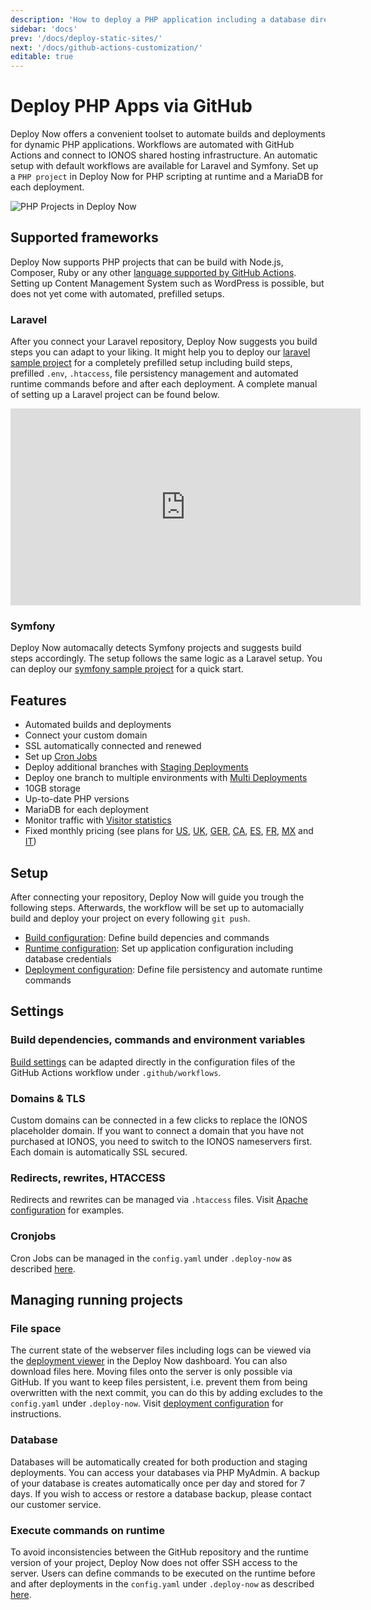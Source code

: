 ```yaml
---
description: 'How to deploy a PHP application including a database directly via GitHub. Including smart setups for Laravel and Symfony, build automation and staging.'
sidebar: 'docs'
prev: '/docs/deploy-static-sites/'
next: '/docs/github-actions-customization/'
editable: true
---
```

# Deploy PHP Apps via GitHub

Deploy Now offers a convenient toolset to automate builds and deployments for dynamic PHP applications. Workflows are automated with GitHub Actions and connect to IONOS shared hosting infrastructure. An automatic setup with default workflows are available for Laravel and Symfony. Set up a `PHP project` in Deploy Now for PHP scripting at runtime and a MariaDB for each deployment. 

![PHP Projects in Deploy Now](/04_PHP_apps_via_GitHub.gif)

## Supported frameworks
Deploy Now supports PHP projects that can be build with Node.js, Composer, Ruby or any other [language supported by GitHub Actions](https://docs.github.com/en/get-started/learning-about-github/github-language-support). Setting up Content Management System such as WordPress is possible, but does not yet come with automated, prefilled setups. 

### Laravel
After you connect your Laravel repository, Deploy Now suggests you build steps you can adapt to your liking. It might help you to deploy our [laravel sample project](/docs/framework-samples/#laravel-sample) for a completely prefilled setup including build steps, prefilled `.env`, `.htaccess`, file persistency management and automated runtime commands before and after each deployment. A complete manual of setting up a Laravel project can be found below.

<iframe width="560" height="315" src="https://www.youtube-nocookie.com/embed/otSwpzsoZss" title="YouTube video player" frameborder="0" allow="accelerometer; autoplay; clipboard-write; encrypted-media; gyroscope; picture-in-picture" allowfullscreen></iframe>

### Symfony
Deploy Now automacally detects Symfony projects and suggests build steps accordingly. The setup follows the same logic as a Laravel setup. You can deploy our [symfony sample project](/docs/framework-samples/#symfony-sample) for a quick start.

## Features
- Automated builds and deployments
- Connect your custom domain
- SSL automatically connected and renewed 
- Set up [Cron Jobs](/docs/cronjobs/)
- Deploy additional branches with [Staging Deployments](/docs/staging-deployments/)
- Deploy one branch to multiple environments with [Multi Deployments](/docs/multi-deployments/)
- 10GB storage
- Up-to-date PHP versions
- MariaDB for each deployment
- Monitor traffic with [Visitor statistics](/docs/visitor-statistics/)
- Fixed monthly pricing (see plans for [US](https://www.ionos.com/hosting/deploy-now), [UK](https://www.ionos.co.uk/hosting/deploy-now), [GER](https://www.ionos.de/hosting/deploy-now), [CA](https://www.ionos.ca/hosting/deploy-now), [ES](https://www.ionos.es/alojamiento/deploy-now), [FR](https://www.ionos.fr/hebergement/deploy-now), [MX](https://www.ionos.mx/alojamiento/deploy-now) and [IT](https://www.ionos.it/hosting/deploy-now))

## Setup
After connecting your repository, Deploy Now will guide you trough the following steps. Afterwards, the workflow will be set up to automacially build and deploy your project on every following `git push`.

- [Build configuration](/docs/github-actions-customization/): Define build depencies and commands
- [Runtime configuration](/docs/runtime-configuration/): Set up application configuration including database credentials
- [Deployment configuration](/docs/deployment-configuration/): Define file persistency and automate runtime commands

## Settings

### Build dependencies, commands and environment variables
[Build settings](/docs/github-actions-customization/) can be adapted directly in the configuration files of the GitHub Actions workflow under `.github/workflows`. 

### Domains & TLS
Custom domains can be connected in a few clicks to replace the IONOS placeholder domain. If you want to connect a domain that you have not purchased at IONOS, you need to switch to the IONOS nameservers first. Each domain is automatically SSL secured.

### Redirects, rewrites, HTACCESS
Redirects and rewrites can be managed via `.htaccess` files. Visit [Apache configuration](/docs/apache-configuration-htaccess) for examples.

### Cronjobs
Cron Jobs can be managed in the `config.yaml` under `.deploy-now` as described [here](/docs/cronjobs/).

## Managing running projects

### File space
The current state of the webserver files including logs can be viewed via the [deployment viewer](/docs/deployment-viewer) in the Deploy Now dashboard. You can also download files here. Moving files onto the server is only possible via GitHub. If you want to keep files persistent, i.e. prevent them from being overwritten with the next commit, you can do this by adding excludes to the `config.yaml` under `.deploy-now`. Visit [deployment configuration](/docs/deployment-configuration/) for instructions.

### Database
Databases will be automatically created for both production and staging deployments. You can access your databases via PHP MyAdmin. A backup of your database is creates automatically once per day and stored for 7 days. If you wish to access or restore a database backup, please contact our customer service. 

### Execute commands on runtime
To avoid inconsistencies between the GitHub repository and the runtime version of your project, Deploy Now does not offer SSH access to the server. Users can define commands to be executed on the runtime before and after deployments in the `config.yaml` under `.deploy-now` as described [here](/docs/deployment-configuration/).
